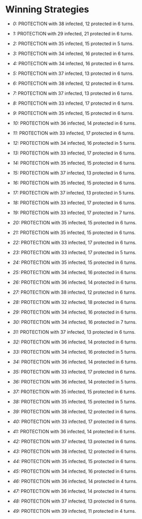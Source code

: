 # Winning Strategies

* _0:_ PROTECTION with 38 infected, 12 protected in 6 turns.


* _1:_ PROTECTION with 29 infected, 21 protected in 6 turns.


* _2:_ PROTECTION with 35 infected, 15 protected in 5 turns.


* _3:_ PROTECTION with 34 infected, 16 protected in 6 turns.


* _4:_ PROTECTION with 34 infected, 16 protected in 6 turns.


* _5:_ PROTECTION with 37 infected, 13 protected in 6 turns.


* _6:_ PROTECTION with 38 infected, 12 protected in 6 turns.


* _7:_ PROTECTION with 37 infected, 13 protected in 6 turns.


* _8:_ PROTECTION with 33 infected, 17 protected in 6 turns.


* _9:_ PROTECTION with 35 infected, 15 protected in 6 turns.


* _10:_ PROTECTION with 36 infected, 14 protected in 6 turns.


* _11:_ PROTECTION with 33 infected, 17 protected in 6 turns.


* _12:_ PROTECTION with 34 infected, 16 protected in 5 turns.


* _13:_ PROTECTION with 33 infected, 17 protected in 6 turns.


* _14:_ PROTECTION with 35 infected, 15 protected in 6 turns.


* _15:_ PROTECTION with 37 infected, 13 protected in 6 turns.


* _16:_ PROTECTION with 35 infected, 15 protected in 6 turns.


* _17:_ PROTECTION with 37 infected, 13 protected in 5 turns.


* _18:_ PROTECTION with 33 infected, 17 protected in 6 turns.


* _19:_ PROTECTION with 33 infected, 17 protected in 7 turns.


* _20:_ PROTECTION with 35 infected, 15 protected in 6 turns.


* _21:_ PROTECTION with 35 infected, 15 protected in 6 turns.


* _22:_ PROTECTION with 33 infected, 17 protected in 6 turns.


* _23:_ PROTECTION with 33 infected, 17 protected in 5 turns.


* _24:_ PROTECTION with 35 infected, 15 protected in 6 turns.


* _25:_ PROTECTION with 34 infected, 16 protected in 6 turns.


* _26:_ PROTECTION with 36 infected, 14 protected in 6 turns.


* _27:_ PROTECTION with 38 infected, 12 protected in 6 turns.


* _28:_ PROTECTION with 32 infected, 18 protected in 6 turns.


* _29:_ PROTECTION with 34 infected, 16 protected in 6 turns.


* _30:_ PROTECTION with 34 infected, 16 protected in 7 turns.


* _31:_ PROTECTION with 37 infected, 13 protected in 6 turns.


* _32:_ PROTECTION with 36 infected, 14 protected in 6 turns.


* _33:_ PROTECTION with 34 infected, 16 protected in 5 turns.


* _34:_ PROTECTION with 36 infected, 14 protected in 6 turns.


* _35:_ PROTECTION with 33 infected, 17 protected in 6 turns.


* _36:_ PROTECTION with 36 infected, 14 protected in 5 turns.


* _37:_ PROTECTION with 35 infected, 15 protected in 6 turns.


* _38:_ PROTECTION with 35 infected, 15 protected in 5 turns.


* _39:_ PROTECTION with 38 infected, 12 protected in 6 turns.


* _40:_ PROTECTION with 33 infected, 17 protected in 6 turns.


* _41:_ PROTECTION with 36 infected, 14 protected in 6 turns.


* _42:_ PROTECTION with 37 infected, 13 protected in 6 turns.


* _43:_ PROTECTION with 38 infected, 12 protected in 6 turns.


* _44:_ PROTECTION with 35 infected, 15 protected in 6 turns.


* _45:_ PROTECTION with 34 infected, 16 protected in 6 turns.


* _46:_ PROTECTION with 36 infected, 14 protected in 4 turns.


* _47:_ PROTECTION with 36 infected, 14 protected in 4 turns.


* _48:_ PROTECTION with 37 infected, 13 protected in 6 turns.


* _49:_ PROTECTION with 39 infected, 11 protected in 4 turns.


